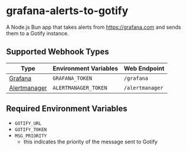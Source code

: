 # grafana-alerts-to-gotify
A Node.js Bun app that takes alerts from https://grafana.com and sends them to a Gotify instance.

## Supported Webhook Types
| Type                                                                                                   | Environment Variables | Web Endpoint    |
|--------------------------------------------------------------------------------------------------------|-----------------------|-----------------|
| [Grafana](https://grafana.com/docs/grafana/latest/alerting/contact-points/notifiers/webhook-notifier/) | `GRAFANA_TOKEN`       | `/grafana`      |
| [Alertmanager](https://prometheus.io/docs/alerting/latest/configuration/#webhook_config)               | `ALERTMANAGER_TOKEN`  | `/alertmanager` |

## Required Environment Variables
- `GOTIFY_URL`
- `GOTIFY_TOKEN`
- `MSG_PRIORITY`
  - this indicates the priority of the message sent to Gotify

